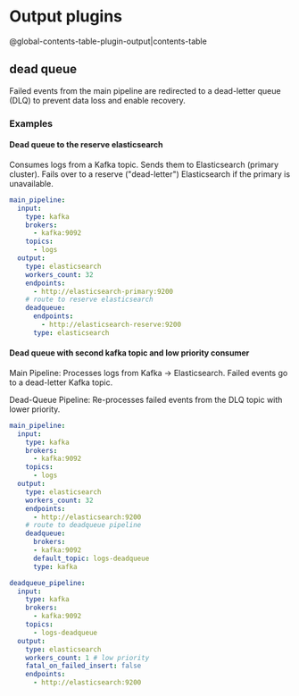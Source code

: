 # Output plugins

@global-contents-table-plugin-output|contents-table

## dead queue

Failed events from the main pipeline are redirected to a dead-letter queue (DLQ) to prevent data loss and enable recovery.

### Examples

#### Dead queue to the reserve elasticsearch

Consumes logs from a Kafka topic. Sends them to Elasticsearch (primary cluster). Fails over to a reserve ("dead-letter") Elasticsearch if the primary is unavailable.

```yaml
main_pipeline:
  input:
    type: kafka
    brokers:
      - kafka:9092
    topics:
      - logs
  output:
    type: elasticsearch
    workers_count: 32
    endpoints:
      - http://elasticsearch-primary:9200
    # route to reserve elasticsearch
    deadqueue:
      endpoints:
        - http://elasticsearch-reserve:9200
      type: elasticsearch
```

#### Dead queue with second kafka topic and low priority consumer

Main Pipeline: Processes logs from Kafka → Elasticsearch. Failed events go to a dead-letter Kafka topic.

Dead-Queue Pipeline: Re-processes failed events from the DLQ topic with lower priority.

```yaml
main_pipeline:
  input:
    type: kafka
    brokers:
      - kafka:9092
    topics:
      - logs
  output:
    type: elasticsearch
    workers_count: 32
    endpoints:
      - http://elasticsearch:9200
    # route to deadqueue pipeline
    deadqueue:
      brokers:
      - kafka:9092
      default_topic: logs-deadqueue
      type: kafka

deadqueue_pipeline:
  input:
    type: kafka
    brokers:
      - kafka:9092
    topics:
      - logs-deadqueue
  output:
    type: elasticsearch
    workers_count: 1 # low priority
    fatal_on_failed_insert: false
    endpoints:
      - http://elasticsearch:9200
```